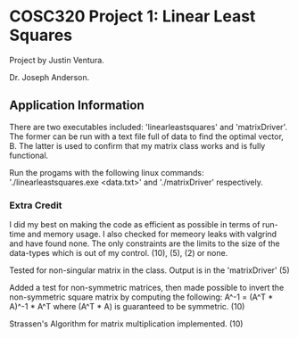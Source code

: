 # COSC320 Project 1: Linear Least Squares

Project by Justin Ventura.

Dr. Joseph Anderson.


## Application Information

There are two executables included: 'linearleastsquares' and 'matrixDriver'.  The former can be run with a text file full of data to find the optimal vector, B.  The latter is used to confirm that my matrix class works and is fully functional.

Run the progams with the following linux commands: './linearleastsquares.exe <data.txt>' and './matrixDriver' respectively.


### Extra Credit

I did my best on making the code as efficient as possible in terms of run-time and memory usage.  I also checked for memeory leaks with valgrind and have found none.  The only constraints are the limits to the size of the data-types which is out of my control.  (10), (5), (2) or none.


Tested for non-singular matrix in the class. Output is in the 'matrixDriver' (5)


Added a test for non-symmetric matrices, then made possible to invert the non-symmetric square matrix by computing the following: A^-1 = (A^T * A)^-1 * A^T where (A^T * A) is guaranteed to be symmetric. (10)


Strassen's Algorithm for matrix multiplication implemented. (10)
